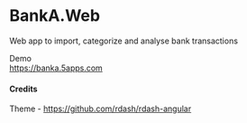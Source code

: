 # BankA.Web
Web app to import, categorize and analyse bank transactions

Demo  
https://banka.5apps.com

#### Credits
Theme - https://github.com/rdash/rdash-angular

